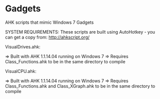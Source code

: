 Gadgets
=======

AHK scripts that mimic Windows 7 Gadgets


SYSTEM REQUIREMENTS:
These scripts are built using AutoHotkey - you can get a copy from: http://ahkscript.org/

VisualDrives.ahk:

=> Built with AHK 1.1.14.04 running on Windows 7
=> Requires Class_Functions.ahk to be in the same directory to compile

VisualCPU.ahk:

=> Built with AHK 1.1.14.04 running on Windows 7
=> Requires Class_Functions.ahk and Class_XGraph.ahk to be in the same directory to compile
